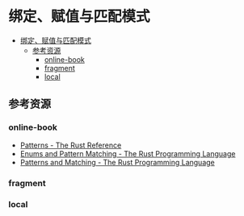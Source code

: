 # 绑定、赋值与匹配模式

<!--ts-->
* [绑定、赋值与匹配模式](#绑定赋值与匹配模式)
   * [参考资源](#参考资源)
      * [online-book](#online-book)
      * [fragment](#fragment)
      * [local](#local)

<!-- Created by https://github.com/ekalinin/github-markdown-toc -->
<!-- Added by: runner, at: Thu Jul 21 05:19:39 UTC 2022 -->

<!--te-->

## 参考资源

### online-book

- [Patterns - The Rust Reference](https://doc.rust-lang.org/stable/reference/patterns.html)
- [Enums and Pattern Matching - The Rust Programming Language](https://doc.rust-lang.org/book/ch06-00-enums.html)
- [Patterns and Matching - The Rust Programming Language](https://doc.rust-lang.org/book/ch18-00-patterns.html)

### fragment

### local
